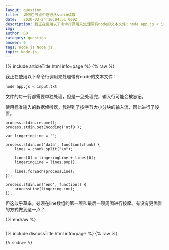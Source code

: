 ```yaml
---
layout: question
title:  如何在节点中逐行从stdin读取
date:   2020-03-24T10:04:51.000Z
description: 我正在使用以下命令行调用来处理带有node的文本文件：node app.js < input.txt文件的每一行都需要单独处理，但是一旦处理完，输...
img: 
author: GO
category: question
answer: 0
tags: node.js Node.js
topic: Node.js
---
```

<div class="article-root">
  <div class="article">
    {% include articleTitle.html info=page %}
    {% raw %}
    <div class="article-content"><p><font style="vertical-align: inherit;"><font style="vertical-align: inherit;">我正在使用以下命令行调用来处理带有node的文本文件：</font></font></p>

<p><code>node app.js &lt; input.txt</code></p>

<p><font style="vertical-align: inherit;"><font style="vertical-align: inherit;">文件的每一行都需要单独处理，但是一旦处理完，输入行可能会被忘记。</font></font></p>

<p><font style="vertical-align: inherit;"><font style="vertical-align: inherit;">使用标准输入的数据侦听器，我得到了按字节大小分块的输入流，因此进行了设置。</font></font></p>

<pre><code>process.stdin.resume();<font></font>
process.stdin.setEncoding('utf8');<font></font>
<font></font>
var lingeringLine = "";<font></font>
<font></font>
process.stdin.on('data', function(chunk) {<font></font>
    lines = chunk.split("\n");<font></font>
<font></font>
    lines[0] = lingeringLine + lines[0];<font></font>
    lingeringLine = lines.pop();<font></font>
<font></font>
    lines.forEach(processLine);<font></font>
});<font></font>
<font></font>
process.stdin.on('end', function() {<font></font>
    processLine(lingeringLine);<font></font>
});<font></font>
</code></pre>

<p><font style="vertical-align: inherit;"><font style="vertical-align: inherit;">但这似乎草率。</font><font style="vertical-align: inherit;">必须在line数组的第一项和最后一项周围进行按摩。</font><font style="vertical-align: inherit;">有没有更优雅的方式做到这一点？</font></font></p></div>
    {% endraw %}
  </div>
  <p style="height: 0;width:0;overflow: hidden;"> 第3613篇《如何在节点中逐行从stdin读取》来自Winter(https://github.com/aiyld/aiyld.github.io)的站点</p>
  <div class="discuss-wrapper">
    {% include discussTitle.html info=page %}
    {% raw %}
    
    {% endraw %}
  </div>
<div>
